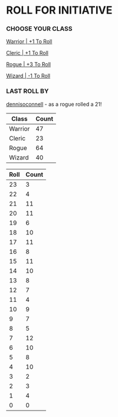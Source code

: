 # ROLL FOR INITIATIVE
### CHOOSE YOUR CLASS

[Warrior | +1 To Roll](https://github.com/benjaminsampica/benjaminsampica/issues/new?title=roll%7Cwarrior&body=Just+click+%27Submit+new+issue%27.)

[Cleric | +1 To Roll](https://github.com/benjaminsampica/benjaminsampica/issues/new?title=roll%7Ccleric&body=Just+click+%27Submit+new+issue%27.)

[Rogue | +3 To Roll](https://github.com/benjaminsampica/benjaminsampica/issues/new?title=roll%7Crogue&body=Just+click+%27Submit+new+issue%27.)

[Wizard | -1 To Roll](https://github.com/benjaminsampica/benjaminsampica/issues/new?title=roll%7Cwizard&body=Just+click+%27Submit+new+issue%27.)
### LAST ROLL BY
[dennisoconnell](https://www.github.com/dennisoconnell) - as a rogue rolled a 21!

|Class|Count|
|-|-|
|Warrior|47|
|Cleric|23|
|Rogue|64|
|Wizard|40|

|Roll|Count|
|-|-|
|23|3
|22|4
|21|11
|20|11
|19|6
|18|10
|17|11
|16|8
|15|11
|14|10
|13|8
|12|7
|11|4
|10|9
|9|7
|8|5
|7|12
|6|10
|5|8
|4|10
|3|2
|2|3
|1|4
|0|0
